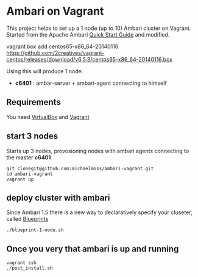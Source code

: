 # Ambari on Vagrant

This project helps to set up a 1 node (up to 10) Ambari cluster on Vagrant.
Started from the Apache Ambari [Quick Start Guide](https://cwiki.apache.org/confluence/display/AMBARI/Quick+Start+Guide) and modified.

vagrant box add centos65-x86_64-20140116 https://github.com/2creatives/vagrant-centos/releases/download/v6.5.3/centos65-x86_64-20140116.box

Using this will produce 1 node:

- **c6401** : ambar-server + ambari-agent connecting to himself

## Requirements

You need [VirtualBox](https://www.virtualbox.org/) and [Vagrant](http://www.vagrantup.com/)

## start 3 nodes

Starts up 3 nodes, provosioning nodes with ambari agents connecting to the master **c6401**
```
git clonegit@github.com:michaelmoss/ambari-vagrant.git
cd ambari-vagrant
vagrant up
```

## deploy cluster with ambari

Since Ambari 1.5 there is a new way to declaratively specify your cluseter, called
[Blueprints](https://cwiki.apache.org/confluence/display/AMBARI/Blueprints)

```
./blueprint-1-node.sh
```

## Once you very that ambari is up and running
```
vagrant ssh
./post_install.sh
```
